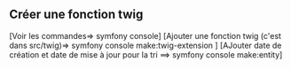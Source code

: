 ## Créer une fonction twig
[Voir les commandes=>     symfony console]
[Ajouter une fonction twig (c'est dans src/twig)=>   symfony console make:twig-extension  ]
[AJouter date de création et date de mise à jour pour la tri ==> symfony console make:entity]